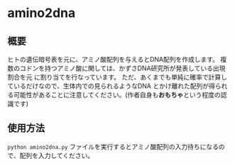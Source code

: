 amino2dna
=========
## 概要
ヒトの遺伝暗号表を元に、アミノ酸配列を与えるとDNA配列を作成します。 
複数のコドンを持つアミノ酸に関しては、かずさDNA研究所が発表している出現割合を元
に割り当てを行なっています。 
ただ、あくまでも単純に確率で計算しているだけなので、生体内での見られるようなDNA 
とかけ離れた配列が得られる可能性があることに注意してください。(作者自身も**おもちゃ**という程度の認識です)

## 使用方法
`python amino2dna.py` 
ファイルを実行するとアミノ酸配列の入力待ちになるので、配列を入力してください。
